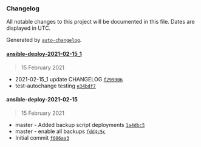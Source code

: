 ### Changelog

All notable changes to this project will be documented in this file. Dates are displayed in UTC.

Generated by [`auto-changelog`](https://github.com/CookPete/auto-changelog).

#### [ansible-deploy-2021-02-15_1](https://gitlab.com/Kathyikka/ansible-deployments/compare/ansible-deploy-2021-02-15...ansible-deploy-2021-02-15_1)

> 15 February 2021

- 2021-02-15_1 update CHANGELOG [`f299906`](https://gitlab.com/Kathyikka/ansible-deployments/commit/f299906c99b0a387d9f2f78067f8cda03146bbf1)
- test-autochange testing [`e34bdf7`](https://gitlab.com/Kathyikka/ansible-deployments/commit/e34bdf787fd3635d2e2cfb82c3ee7fceacbab8be)

#### ansible-deploy-2021-02-15

> 15 February 2021

- master - Added backup script deployments [`1a4dbc5`](https://gitlab.com/Kathyikka/ansible-deployments/commit/1a4dbc557a10c6b9728829c167068a6b78c6849f)
- master - enable all backups [`fdd4c5c`](https://gitlab.com/Kathyikka/ansible-deployments/commit/fdd4c5c8baa7fe98c954ae16011110c783f5bc02)
- Initial commit [`f086aa3`](https://gitlab.com/Kathyikka/ansible-deployments/commit/f086aa34ea83e1432fb103365e32b30cd7556843)
